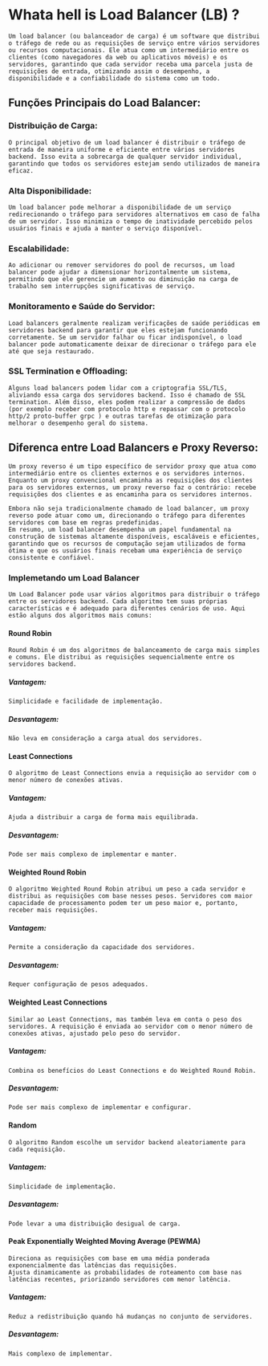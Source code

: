# Whata hell is Load Balancer (LB) ?
    Um load balancer (ou balanceador de carga) é um software que distribui o tráfego de rede ou as requisições de serviço entre vários servidores ou recursos computacionais. Ele atua como um intermediário entre os clientes (como navegadores da web ou aplicativos móveis) e os servidores, garantindo que cada servidor receba uma parcela justa de requisições de entrada, otimizando assim o desempenho, a disponibilidade e a confiabilidade do sistema como um todo.

## Funções Principais do Load Balancer:


### Distribuição de Carga:
    O principal objetivo de um load balancer é distribuir o tráfego de entrada de maneira uniforme e eficiente entre vários servidores backend. Isso evita a sobrecarga de qualquer servidor individual, garantindo que todos os servidores estejam sendo utilizados de maneira eficaz.

### Alta Disponibilidade:
    Um load balancer pode melhorar a disponibilidade de um serviço redirecionando o tráfego para servidores alternativos em caso de falha de um servidor. Isso minimiza o tempo de inatividade percebido pelos usuários finais e ajuda a manter o serviço disponível.

### Escalabilidade: 
    Ao adicionar ou remover servidores do pool de recursos, um load balancer pode ajudar a dimensionar horizontalmente um sistema, permitindo que ele gerencie um aumento ou diminuição na carga de trabalho sem interrupções significativas de serviço.

### Monitoramento e Saúde do Servidor:
    Load balancers geralmente realizam verificações de saúde periódicas em servidores backend para garantir que eles estejam funcionando corretamente. Se um servidor falhar ou ficar indisponível, o load balancer pode automaticamente deixar de direcionar o tráfego para ele até que seja restaurado.

### SSL Termination e Offloading:
    Alguns load balancers podem lidar com a criptografia SSL/TLS, aliviando essa carga dos servidores backend. Isso é chamado de SSL termination. Além disso, eles podem realizar a compressão de dados (por exemplo receber com protocolo http e repassar com o protocolo http/2 proto-buffer grpc ) e outras tarefas de otimização para melhorar o desempenho geral do sistema.


## Diferenca entre Load Balancers e Proxy Reverso:
    Um proxy reverso é um tipo específico de servidor proxy que atua como intermediário entre os clientes externos e os servidores internos. Enquanto um proxy convencional encaminha as requisições dos clientes para os servidores externos, um proxy reverso faz o contrário: recebe requisições dos clientes e as encaminha para os servidores internos.

    Embora não seja tradicionalmente chamado de load balancer, um proxy reverso pode atuar como um, direcionando o tráfego para diferentes servidores com base em regras predefinidas.
    Em resumo, um load balancer desempenha um papel fundamental na construção de sistemas altamente disponíveis, escaláveis e eficientes, garantindo que os recursos de computação sejam utilizados de forma ótima e que os usuários finais recebam uma experiência de serviço consistente e confiável.


### Implemetando um Load Balancer
    Um Load Balancer pode usar vários algoritmos para distribuir o tráfego entre os servidores backend. Cada algoritmo tem suas próprias características e é adequado para diferentes cenários de uso. Aqui estão alguns dos algoritmos mais comuns:


#### Round Robin
    Round Robin é um dos algoritmos de balanceamento de carga mais simples e comuns. Ele distribui as requisições sequencialmente entre os servidores backend.
##### Vantagem:
    Simplicidade e facilidade de implementação.
##### Desvantagem:
    Não leva em consideração a carga atual dos servidores.


#### Least Connections
    O algoritmo de Least Connections envia a requisição ao servidor com o menor número de conexões ativas.
##### Vantagem: 
    Ajuda a distribuir a carga de forma mais equilibrada.
##### Desvantagem:
    Pode ser mais complexo de implementar e manter.


#### Weighted Round Robin
    O algoritmo Weighted Round Robin atribui um peso a cada servidor e distribui as requisições com base nesses pesos. Servidores com maior capacidade de processamento podem ter um peso maior e, portanto, receber mais requisições.
##### Vantagem:
    Permite a consideração da capacidade dos servidores.
##### Desvantagem:
    Requer configuração de pesos adequados.

#### Weighted Least Connections
    Similar ao Least Connections, mas também leva em conta o peso dos servidores. A requisição é enviada ao servidor com o menor número de conexões ativas, ajustado pelo peso do servidor.
##### Vantagem:
    Combina os benefícios do Least Connections e do Weighted Round Robin.
##### Desvantagem:
    Pode ser mais complexo de implementar e configurar.

#### Random
    O algoritmo Random escolhe um servidor backend aleatoriamente para cada requisição.
##### Vantagem:
    Simplicidade de implementação.
##### Desvantagem:
    Pode levar a uma distribuição desigual de carga.



#### Peak Exponentially Weighted Moving Average (PEWMA)
    Direciona as requisições com base em uma média ponderada exponencialmente das latências das requisições.
    Ajusta dinamicamente as probabilidades de roteamento com base nas latências recentes, priorizando servidores com menor latência.
##### Vantagem:
    Reduz a redistribuição quando há mudanças no conjunto de servidores.
##### Desvantagem:
    Mais complexo de implementar.